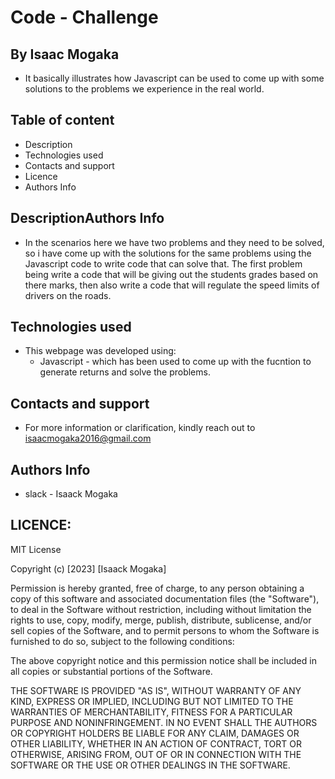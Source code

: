 # Code - Challenge 

## By Isaac Mogaka
- It basically illustrates how Javascript can be used to come up with some solutions to the problems we experience in the real world.
## Table of content
- Description
- Technologies used 
- Contacts and support
- Licence
- Authors Info
## DescriptionAuthors Info
- <p>In the scenarios here we have two problems and they need to be solved, so i have come up with the solutions for the same problems using the Javascript code to write code that can solve that. The first problem being write a code that will be giving out the students grades based on there marks, then also write a code that will regulate the speed limits of drivers on the roads.</p>
## Technologies used 
- This webpage was developed using:
   - Javascript - which has been used to come up with the fucntion to generate returns and solve the problems.
## Contacts and support
- For more information or clarification, kindly reach out to isaacmogaka2016@gmail.com
## Authors Info
- slack - Isaack Mogaka
## LICENCE:

MIT License

Copyright (c) [2023] [Isaack Mogaka]

Permission is hereby granted, free of charge, to any person obtaining a copy
of this software and associated documentation files (the "Software"), to deal
in the Software without restriction, including without limitation the rights
to use, copy, modify, merge, publish, distribute, sublicense, and/or sell
copies of the Software, and to permit persons to whom the Software is
furnished to do so, subject to the following conditions:

The above copyright notice and this permission notice shall be included in all
copies or substantial portions of the Software.

THE SOFTWARE IS PROVIDED "AS IS", WITHOUT WARRANTY OF ANY KIND, EXPRESS OR
IMPLIED, INCLUDING BUT NOT LIMITED TO THE WARRANTIES OF MERCHANTABILITY,
FITNESS FOR A PARTICULAR PURPOSE AND NONINFRINGEMENT. IN NO EVENT SHALL THE
AUTHORS OR COPYRIGHT HOLDERS BE LIABLE FOR ANY CLAIM, DAMAGES OR OTHER
LIABILITY, WHETHER IN AN ACTION OF CONTRACT, TORT OR OTHERWISE, ARISING FROM,
OUT OF OR IN CONNECTION WITH THE SOFTWARE OR THE USE OR OTHER DEALINGS IN THE
SOFTWARE.